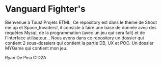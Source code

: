 # Vanguard Fighter's
Bienvenue à Tous!
Projets ETML,
Ce repository est dans le thème de Shoot me up et Space_Invaders!, il consiste à faire une base de donnée avec des requêtes Mysql, de la programmation (avec un jeu qui sera fait) et de l'interface utilisateur...
Nous avons dans ce repository un dossier qui contient 2 sous-dossiers qui contient la partie DB, UX et POO. Un dossier MYGame qui contient mon jeu.

Ryan De Pina CID2A
